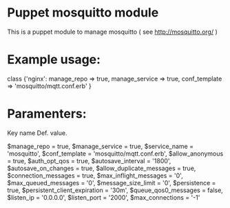 # Puppet mosquitto module #

This is a puppet module to manage mosquitto ( see http://mosquitto.org/ )

# Example usage: #

class {'nginx':
		manage_repo => true,
		manage_service => true,
		conf_template => 'mosquitto/mqtt.conf.erb'
}

#  Paramenters: # 

  Key name                        Def. value.

  $manage_repo                  = true,
  $manage_service               = true,
  $service_name                 = 'mosquitto',
  $conf_template                = 'mosquitto/mqtt.conf.erb',
  $allow_anonymous              = true,
  $auth_opt_qos                 = true,
  $autosave_interval            = '1800',
  $autosave_on_changes          = true,
  $allow_duplicate_messages     = true,
  $connection_messages          = true,
  $max_inflight_messages        = '0',
  $max_queued_messages          = '0',
  $message_size_limit           = '0',
  $persistence                  = true,
  $persistent_client_expiration = '30m',
  $queue_qos0_messages          = false,
  $listen_ip                    = '0.0.0.0',
  $listen_port                  = '2000',
  $max_connections              = '-1'